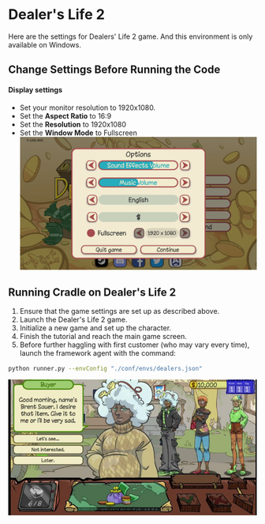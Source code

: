 # Dealer's Life 2

Here are the settings for Dealers' Life 2 game. And this environment is only available on Windows.

## Change Settings Before Running the Code
#### Display settings
- Set your monitor resolution to 1920x1080.
- Set the **Aspect Ratio** to 16:9
- Set the **Resolution** to 1920x1080
- Set the **Window Mode** to Fullscreen
![resolution](../envs/images/dealers/resolution.png)

## Running Cradle on Dealer's Life 2
1. Ensure that the game settings are set up as described above.
2. Launch the Dealer's Life 2 game.
3. Initialize a new game and set up the character.
4. Finish the tutorial and reach the main game screen.
5. Before further haggling with first customer (who may vary every time), launch the framework agent with the command:
```bash
python runner.py --envConfig "./conf/envs/dealers.json"
```

![start](../envs/images/dealers/dealer_start.jpg)
